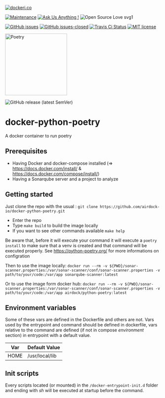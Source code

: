 [![dockeri.co](https://dockeri.co/image/airdock/python-poetry)](https://hub.docker.com/r/airdock/python-poetry)

[![Maintenance](https://img.shields.io/badge/Maintained%3F-yes-green.svg?style=for-the-badge)](https://GitHub.com/airdock-io/docker-python-poetry/graphs/commit-activity)
[![Ask Us Anything !](https://img.shields.io/badge/Ask%20us-anything-1abc9c.svg?style=for-the-badge)](https://github.com/airdock-io)
![Open Source Love svg1](https://img.shields.io/static/v1?label=OpenSource&message=%E2%9D%A4&color=blue&style=for-the-badge)

[![GitHub issues](https://img.shields.io/github/issues/airdock-io/docker-python-poetry.svg?style=flat-square)](https://GitHub.com/airdock-io/docker-python-poetry/issues/)
[![GitHub issues-closed](https://img.shields.io/github/issues-closed/airdock-io/docker-python-poetry.svg?style=flat-square)](https://GitHub.com/airdock-io/docker-python-poetry/issues?q=is%3Aissue+is%3Aclosed)
[![Travis Ci Status](https://img.shields.io/travis/com/airdock-io/docker-python-poetry?style=flat-square)](https://travis-ci.com/airdock-io/docker-python-poetry)
[![MIT license](https://img.shields.io/badge/License-MIT-blue.svg?style=flat-square)](https://lbesson.mit-license.org/)


<img src="https://python-poetry.org/images/logo-origami.svg" alt="Poetry" width="200" height="200">

![GitHub release (latest SemVer)](https://img.shields.io/github/v/release/airdock-io/docker-python-poetry?sort=semver&style=flat-square)
# docker-python-poetry
A docker container to run poetry

## Prerequisites

  - Having Docker and docker-compose installed (=> https://docs.docker.com/install/ & https://docs.docker.com/compose/install/)
  - Having a Sonarqube server and a project to analyze

## Getting started
Just clone the repo with the usual : ```git clone https://github.com/airdock-io/docker-python-poetry.git```
 - Enter the repo
 - Type ```make build``` to build the image locally
 - If you want to see other commands available ```make help```

Be aware that, before it will execute your command it will execute a ```poetry install``` to make sure that a venv is created and that command will be executed properly.
See https://python-poetry.org/ for more informations on configration

Then to use the image locally: ```docker run --rm -v ${PWD}/sonar-scanner.properties:/var/sonar-scanner/conf/sonar-scanner.properties -v path/to/your/code:/var/app sonarqube-scanner:latest```

Or to use the image form docker hub: ```docker run --rm -v ${PWD}/sonar-scanner.properties:/var/sonar-scanner/conf/sonar-scanner.properties -v path/to/your/code:/var/app airdock/python-poetry:latest```

## Environment variables
Some of these vars are defined in the Dockerfile and others are not. Vars used by the entrypoint and command should be defined in dockerfile, vars relative to the command are defined (if not in compose *environment* section) in entrypoint with a default value.

| Var                     | Default Value     |
|-------------------------|-------------------|
| HOME                    | /usr/local/lib    |

## Init scripts
Every scripts located (or mounted) in the ```/docker-entrypoint-init.d``` folder and ending with *sh* will be executed at startup before the command.

